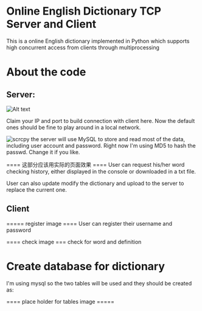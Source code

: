 # Online English Dictionary TCP Server and Client

This is a online English dictionary implemented in Python which supports high concurrent access from clients through multiprocessing


# About the code

## Server:
![Alt text](image_help/img_server_port.png) 

Claim your IP and port to build connection with client here. Now the default ones should be fine to play around in a local network.

![scrcpy](image_help/image_md5.png) 
the server will use MySQL to store and read most of the data, including user account and password. Right now I'm using MD5 to hash the passwd. Change it if you like.


==== 这部分应该用实际的页面效果 ====
User can request his/her word checking history, either displayed in the console or downloaded in a txt file. 

User can also update modify the dictionary and upload to the server to replace the current one.

## Client
===== register image ====
User can register their username and password

==== check image ===
check for word and definition


# Create database for dictionary

I'm using mysql so the two tables will be used and they should be created as:

==== place holder for tables image =====
